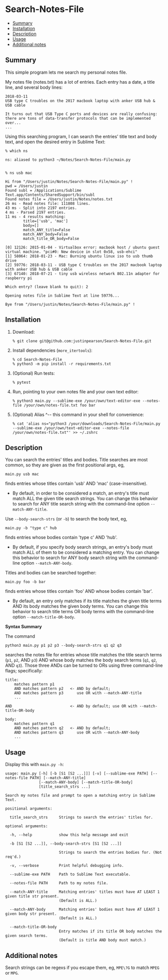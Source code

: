 # Search-Notes-File

- [Summary](#summary)
- [Installation](#installation)
- [Description](#description)
- [Usage](#usage)
- [Additional notes](#additional-notes)

## Summary

This simple program lets me search my personal notes file.

My notes file (notes.txt) has a lot of entries. Each entry has a date, a title line, and several body lines:

```
2018-03-11
USB type C troubles on the 2017 macbook laptop with anker USB hub & USB cable

It turns out that USB Type C ports and devices are really confusing:
there are tons of data-transfer protocols that can be implemented over...
...
```

Using this searching program, I can search the entries' title text and body text, and open the desired entry in Sublime Text:

```
% which ns

ns: aliased to python3 ~/Notes/Search-Notes-File/main.py


% ns usb mac

Hi from "/Users/justin/Notes/Search-Notes-File/main.py" !
pwd = /Users/justin
Found subl = /Applications/Sublime Text.app/Contents/SharedSupport/bin/subl
Found notes file = /Users/justin/Notes/notes.txt
26 ms - Read notes file: 111808 lines.
43 ms - Split into 2197 entries.
4 ms - Parsed 2197 entries.
11 ms - 4 results matching:
        title=['usb', 'mac']
        body=[]
        match_ANY_title=False
        match_ANY_body=False
        match_title_OR_body=False

[0] 12126: 2015-01-04 - Virtualbox error: macbook host / ubuntu guest virtual machine. "pci#0: New device in slot 0x58, usb-ehci"
[1] 58064: 2018-01-23 - Mac: Burning ubuntu linux iso to usb thumb drive
[2] 59776: 2018-03-11 - USB type C troubles on the 2017 macbook laptop with anker USB hub & USB cable
[3] 67140: 2018-07-21 - tiny usb wireless network 802.11n adapter for raspberry pi

Which entry? (leave blank to quit): 2

Opening notes file in Sublime Text at line 59776...

Bye from "/Users/justin/Notes/Search-Notes-File/main.py" !
```

## Installation

1. Download:


    ```
    % git clone git@github.com:justinpearson/Search-Notes-File.git
    ```

2. Install dependencies (`more_itertools`):

    ```
    % cd Search-Notes-File
    % python3 -m pip install -r requirements.txt
    ```

3. (Optional) Run tests:

    ```
    % pytest
    ```

4. Run, pointing to your own notes file and your own text editor:

    ```
    % python3 main.py --sublime-exe /your/own/text-editor-exe --notes-file /your/own/notes-file.txt foo bar
    ```

5. (Optional) Alias ^-- this command in your shell for convenience:

    ```
    % cat 'alias ns="python3 /your/downloads/Search-Notes-File/main.py --sublime-exe /your/own/text-editor-exe --notes-file /your/own/notes-file.txt"' >> ~/.zshrc
    ```

## Description

You can search the entries' titles and bodies. Title searches are most common, so they are given as the first positional args, eg,

```
main.py usb mac
```

finds entries whose titles contain 'usb' AND 'mac' (case-insensitive).

- By default, in order to be considered a match, an entry's title must match ALL the given title search strings.
You can change this behavior to search for ANY title search string with the command-line option `--match-ANY-title`.

Use `--body-search-strs` (or `-b`) to search the body text, eg,

```
main.py -b "type c" hub
```

finds entries whose bodies contain 'type c' AND 'hub'.

- By default, if you specify body search strings, an entry's body must match ALL of them to be considered a matching entry.
You can change this behavior to search for ANY body search string with the command-line option `--match-ANY-body`.


Titles and bodies can be searched together:

```
main.py foo -b bar
```

finds entries whose titles contain 'foo' AND whose bodies contain 'bar'.

- By default, an entry only matches if its title matches the given title terms AND its body matches the given body terms.
You can change this behavior to search title terms OR body terms with the  command-line option `--match-title-OR-body`.


**Syntax Summary**

The command

    python3 main.py p1 p2 p3 --body-search-strs q1 q2 q3

searches the notes file for entries whose title matches the title search terms (`p1`, `p2`, AND `p3`)
AND whose body matches the body search terms (`q1`, `q2`, AND `q3`).
Those three ANDs can be turned to ORs using three command-line flags; specifically:

```
title:
    matches pattern p1
    AND matches pattern p2   <- AND by default;
    AND matches pattern p3      use OR with --match-ANY-title
    ...

AND                          <- AND by default; use OR with --match-title-OR-body

body:
    matches pattern q1
    AND matches pattern q2   <- AND by default;
    AND matches pattern q3      use OR with --match-ANY-body
    ...
```


## Usage

Display this with `main.py -h`:

```
usage: main.py [-h] [-b [S1 [S2 ...]]] [-v] [--sublime-exe PATH] [--notes-file PATH] [--match-ANY-title]
               [--match-ANY-body] [--match-title-OR-body]
               [title_search_strs ...]

Search my notes file and prompt to open a matching entry in Sublime Text.

positional arguments:

  title_search_strs     Strings to search the entries' titles for.

optional arguments:

  -h, --help            show this help message and exit

  -b [S1 [S2 ...]], --body-search-strs [S1 [S2 ...]]

                        Strings to search the entries bodies for. (Not req'd.)

  -v, --verbose         Print helpful debugging info.

  --sublime-exe PATH    Path to Sublime Text executable.

  --notes-file PATH     Path to my notes file.

  --match-ANY-title     Matching entries' titles must have AT LEAST 1 given title str present.
                        (Default is ALL.)

  --match-ANY-body      Matching entries' bodies must have AT LEAST 1 given body str present.
                        (Default is ALL.)

  --match-title-OR-body
                        Entry matches if its title OR body matches the given search terms.
                        (Default is title AND body must match.)
```




## Additional notes

Search strings can be regexs if you escape them, eg, `MPE\?G` to match `MPEG` or `MPG`.
